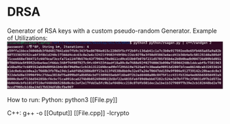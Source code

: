 # DRSA
Generator of RSA keys with a custom pseudo-random Generator.
Example of Utilizations:
![Alt text](Images\image.png)

How to run:
Python: python3 [[File.py]] 

C++: g++ -o [[Output]] [[File.cpp]] -lcrypto